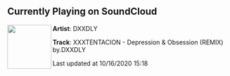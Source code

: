 ## Currently Playing on SoundCloud

[<img align="left" width="100" src="https://i1.sndcdn.com/artworks-hWLS0Oz05k0AcgPh-vBazsQ-t50x50.jpg">](https://soundcloud.com/y97oiyyhtnyt/xxxtentacion-depression-obsession-remix-bydxxdly)

**Artist**: DXXDLY 

**Track**: XXXTENTACION - Depression & Obsession (REMIX) by.DXXDLY

Last updated at 10/16/2020 15:18
